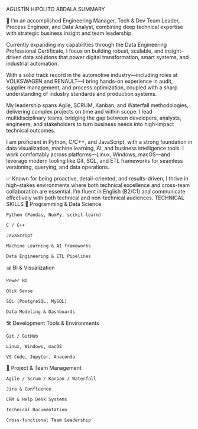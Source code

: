 AGUSTÍN HIPÓLITO ABDALA
SUMMARY

🎯 I’m an accomplished Engineering Manager, Tech & Dev Team Leader, Process Engineer, and Data Analyst, combining deep technical expertise with strategic business insight and team leadership.

Currently expanding my capabilities through the Data Engineering Professional Certificate, I focus on building robust, scalable, and insight-driven data solutions that power digital transformation, smart systems, and industrial automation.

With a solid track record in the automotive industry—including roles at VOLKSWAGEN and RENAULT—I bring hands-on experience in audit, supplier management, and process optimization, coupled with a sharp understanding of industry standards and production systems.

My leadership spans Agile, SCRUM, Kanban, and Waterfall methodologies, delivering complex projects on time and within scope. I lead multidisciplinary teams, bridging the gap between developers, analysts, engineers, and stakeholders to turn business needs into high-impact technical outcomes.

I am proficient in Python, C/C++, and JavaScript, with a strong foundation in data visualization, machine learning, AI, and business intelligence tools. I work comfortably across platforms—Linux, Windows, macOS—and leverage modern tooling like Git, SQL, and ETL frameworks for seamless versioning, querying, and data operations.

✅ Known for being proactive, detail-oriented, and results-driven, I thrive in high-stakes environments where both technical excellence and cross-team collaboration are essential. I’m fluent in English (B2/C1) and communicate effectively with both technical and non-technical audiences.
TECHNICAL SKILLS
🧠 Programming & Data Science

    Python (Pandas, NumPy, scikit-learn)

    C / C++

    JavaScript

    Machine Learning & AI frameworks

    Data Engineering & ETL Pipelines

📊 BI & Visualization

    Power BI

    Qlik Sense

    SQL (PostgreSQL, MySQL)

    Data Modeling & Dashboards

🛠️ Development Tools & Environments

    Git / GitHub

    Linux, Windows, macOS

    VS Code, Jupyter, Anaconda

🧩 Project & Team Management

    Agile / Scrum / Kanban / Waterfall

    Jira & Confluence

    CRM & Help Desk Systems

    Technical Documentation

    Cross-functional Team Leadership
